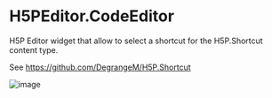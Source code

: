 # H5PEditor.CodeEditor

H5P Editor widget that allow to select a shortcut for the H5P.Shortcut content type.

See https://github.com/DegrangeM/H5P.Shortcut

![image](https://user-images.githubusercontent.com/53106394/111040726-b680eb00-8434-11eb-9d58-27a1c4676555.png)
